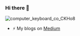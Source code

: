 ### Hi there 👋

<!--
**batucimenn/batucimenn** is a ✨ _special_ ✨ repository because its `README.md` (this file) appears on your GitHub profile.

Here are some ideas to get you started:

- 🔭 I’m currently working on ...
- 🌱 I’m currently learning ...
- 👯 I’m looking to collaborate on ...
- 🤔 I’m looking for help with ...
- 💬 Ask me about ...
- 📫 How to reach me: ...
- 😄 Pronouns: ...
- ⚡ Fun fact: ...
-->
![computer_keyboard_co_CKHo8](https://user-images.githubusercontent.com/56345107/102927848-cbd72080-44a8-11eb-90d0-15967f551942.jpg)

- ⚡ My blogs on [Medium](https://medium.com/@batu.cimenn)
